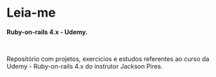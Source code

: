 
# Leia-me

<p><strong>Ruby-on-rails 4.x - Udemy.</strong></p>
<br>
<p>Repositório com projetos, exercicios e estudos referentes ao curso da Udemy - Ruby-on-rails 4.x do instrutor Jackson Pires. </p>


